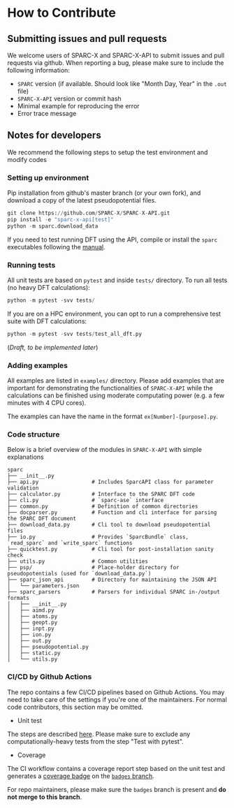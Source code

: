 # How to Contribute

## Submitting issues and pull requests
We welcome users of SPARC-X and SPARC-X-API to submit issues and pull requests via github.
When reporting a bug, please make sure to include the following information:

- `SPARC` version (if available. Should look like "Month Day, Year" in the `.out` file)
- `SPARC-X-API` version or commit hash
- Minimal example for reproducing the error
- Error trace message

## Notes for developers

We recommend the following steps to setup the test environment and modify codes

### Setting up environment

Pip installation from github's master branch (or your own fork), and download
a copy of the latest pseudopotential files.

```python
git clone https://github.com/SPARC-X/SPARC-X-API.git
pip install -e "sparc-x-api[test]"
python -m sparc.download_data
```

If you need to test running DFT using the API, compile or install the `sparc` executables following the [manual](https://github.com/SPARC-X/SPARC/blob/master/README.md).


### Running tests

All unit tests are based on `pytest` and inside `tests/` directory.
To run all tests (no heavy DFT calculations):
```python
python -m pytest -svv tests/
```

If you are on a HPC environment, you can opt to run a comprehensive test suite with DFT calculations:
```python
python -m pytest -svv tests/test_all_dft.py
```

(*Draft, to be implemented later*)

### Adding examples

All examples are listed in `examples/` directory. Please add examples that are important
for demonstrating the functionalities of `SPARC-X-API` while the calculations can be
finished using moderate computating power (e.g. a few minutes with 4 CPU cores).

The examples can have the name in the format `ex[Number]-[purpose].py`.

### Code structure

Below is a brief overview of the modules in `SPARC-X-API` with simple explanations
```
sparc
├── __init__.py
├── api.py                 # Includes SparcAPI class for parameter validation
├── calculator.py          # Interface to the SPARC DFT code
├── cli.py                 # `sparc-ase` interface
├── common.py              # Definition of common directories
├── docparser.py           # Function and cli interface for parsing the SPARC DFT document
├── download_data.py       # Cli tool to download pseudopotential files
├── io.py                  # Provides `SparcBundle` class, `read_sparc` and `write_sparc` functions
├── quicktest.py           # Cli tool for post-installation sanity check
├── utils.py               # Common utilities
├── psp/                   # Place-holder directory for pseudopotentials (used for `download_data.py`)
├── sparc_json_api         # Directory for maintaining the JSON API
│   └── parameters.json
├── sparc_parsers          # Parsers for individual SPARC in-/output formats
│   ├── __init__.py
│   ├── aimd.py
│   ├── atoms.py
│   ├── geopt.py
│   ├── inpt.py
│   ├── ion.py
│   ├── out.py
│   ├── pseudopotential.py
│   ├── static.py
│   └── utils.py
```

### CI/CD by Github Actions

The repo contains a few CI/CD pipelines based on Github Actions. You
may need to take care of the settings if you're one of the
maintainers. For normal code contributors, this section may be
omitted.

- Unit test

The steps are described [here](.github/workflows/installation_test.yml).
Please make sure to exclude any computationally-heavy tests from the step "Test with pytest".

- Coverage

The CI workflow contains a coverage report step based on the unit test
and generates a [coverage
badge](https://github.com/SPARC-X/SPARC-X-API/blob/badges/badges/coverage.svg)
on the [`badges`
branch](https://github.com/SPARC-X/SPARC-X-API/tree/badges).

For repo maintainers, please make sure the `badges` branch is present and **do not merge to this branch**.
